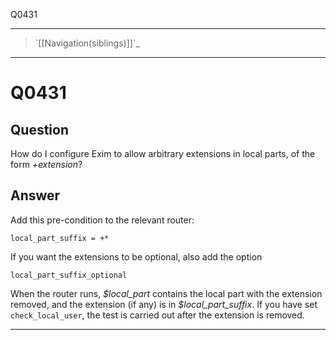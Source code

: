 Q0431

* * * * *

> \`[[Navigation(siblings)]]\`\_

* * * * *

Q0431
=====

Question
--------

How do I configure Exim to allow arbitrary extensions in local parts, of
the form *+extension*?

Answer
------

Add this pre-condition to the relevant router:

    local_part_suffix = +*

If you want the extensions to be optional, also add the option

    local_part_suffix_optional

When the router runs, *\$local\_part* contains the local part with the
extension removed, and the extension (if any) is in
*\$local\_part\_suffix*. If you have set `check_local_user`, the test is
carried out after the extension is removed.

* * * * *

